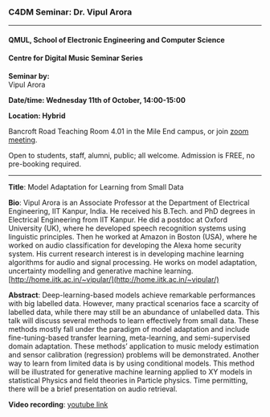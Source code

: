 ### C4DM Seminar: Dr. Vipul Arora
-----------------

#### QMUL, School of Electronic Engineering and Computer Science

#### Centre for Digital Music Seminar Series

**Seminar by:**   
    Vipul Arora

**Date/time: Wednesday 11th of October, 14:00-15:00**

**Location: Hybrid**

Bancroft Road Teaching Room 4.01 in the Mile End campus, or join [zoom meeting](https://qmul-ac-uk.zoom.us/j/84254407411?pwd=azU2WU1ZWTIvN0pEb3lQZVg2SVNNQT09).

Open to students, staff, alumni, public; all welcome.
Admission is FREE, no pre-booking required.

-----------------

<b>Title</b>: Model Adaptation for Learning from Small Data

<b>Bio</b>: 
Vipul Arora is an Associate Professor at the Department of Electrical Engineering, IIT Kanpur, India. He received his B.Tech. and PhD degrees in Electrical Engineering from IIT Kanpur. He did a postdoc at Oxford University (UK), where he developed speech recognition systems using linguistic principles. Then he worked at Amazon in Boston (USA), where he worked on audio classification for developing the Alexa home security system. His current research interest is in developing machine learning algorithms for audio and signal processing. He works on model adaptation, uncertainty modelling and generative machine learning. [http://home.iitk.ac.in/~vipular/](http://home.iitk.ac.in/~vipular/)

<b>Abstract</b>:
Deep-learning-based models achieve remarkable performances with big labelled data. However, many practical scenarios face a scarcity of labelled data, while there may still be an abundance of unlabelled data. This talk will discuss several methods to learn effectively from small data. These methods mostly fall under the paradigm of model adaptation and include fine-tuning-based transfer learning, meta-learning, and semi-supervised domain adaptation. These methods’ application to music melody estimation and sensor calibration (regression) problems will be demonstrated. Another way to learn from limited data is by using conditional models. This method will be illustrated for generative machine learning applied to XY models in statistical Physics and field theories in Particle physics. Time permitting, there will be a brief presentation on audio retrieval.

<b>Video recording</b>: [youtube link](https://www.youtube.com/watch?v=-_AS8_NNtWw)
